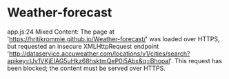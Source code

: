 # Weather-forecast
app.js:24 Mixed Content: The page at 'https://hritikrommie.github.io/Weather-forecast/' was loaded over HTTPS, but requested an insecure XMLHttpRequest endpoint 'http://dataservice.accuweather.com/locations/v1/cities/search?apikey=lJv1VKjEIAG5uHkz68hsktmQeP0i5Abx&q=Bhopal'. This request has been blocked; the content must be served over HTTPS.
